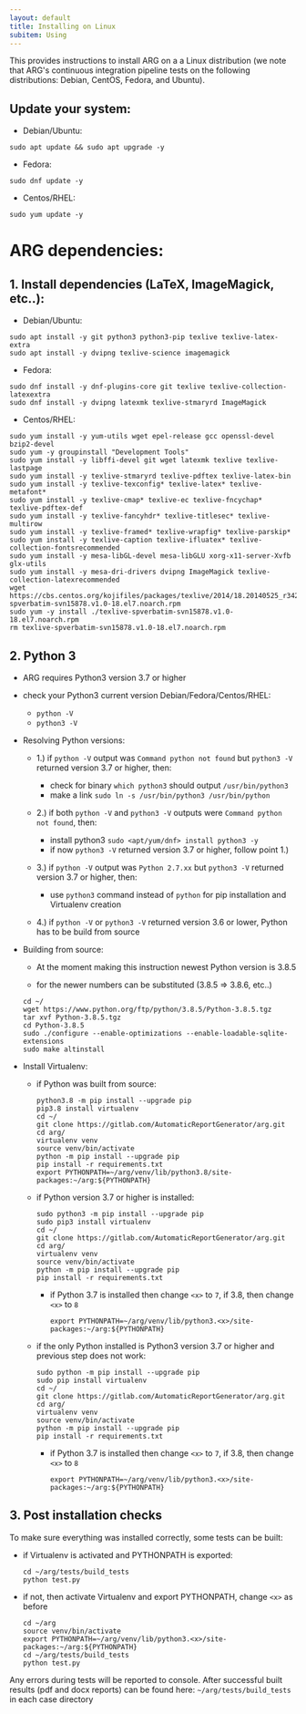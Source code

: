 ```yaml
---
layout: default
title: Installing on Linux
subitem: Using
---
```


This provides instructions to install ARG on a a Linux distribution (we note that ARG's continuous integration pipeline tests on the following distributions: Debian, CentOS, Fedora, and Ubuntu).

## Update your system:

-   Debian/Ubuntu:
```
sudo apt update && sudo apt upgrade -y
```
-   Fedora:  
```
sudo dnf update -y
```
-   Centos/RHEL:  
```
sudo yum update -y
```

# ARG dependencies:

## 1. Install dependencies (LaTeX, ImageMagick, etc..):

-   Debian/Ubuntu:
```
sudo apt install -y git python3 python3-pip texlive texlive-latex-extra 
sudo apt install -y dvipng texlive-science imagemagick
```
-   Fedora:  
```
sudo dnf install -y dnf-plugins-core git texlive texlive-collection-latexextra 
sudo dnf install -y dvipng latexmk texlive-stmaryrd ImageMagick
```
-   Centos/RHEL:  
```
sudo yum install -y yum-utils wget epel-release gcc openssl-devel bzip2-devel 
sudo yum -y groupinstall "Development Tools"
sudo yum install -y libffi-devel git wget latexmk texlive texlive-lastpage
sudo yum install -y texlive-stmaryrd texlive-pdftex texlive-latex-bin
sudo yum install -y texlive-texconfig* texlive-latex* texlive-metafont*
sudo yum install -y texlive-cmap* texlive-ec texlive-fncychap* texlive-pdftex-def
sudo yum install -y texlive-fancyhdr* texlive-titlesec* texlive-multirow
sudo yum install -y texlive-framed* texlive-wrapfig* texlive-parskip* 
sudo yum install -y texlive-caption texlive-ifluatex* texlive-collection-fontsrecommended  
sudo yum install -y mesa-libGL-devel mesa-libGLU xorg-x11-server-Xvfb glx-utils
sudo yum install -y mesa-dri-drivers dvipng ImageMagick texlive-collection-latexrecommended
wget https://cbs.centos.org/kojifiles/packages/texlive/2014/18.20140525_r34255.el7/noarch/texlive-spverbatim-svn15878.v1.0-18.el7.noarch.rpm
sudo yum -y install ./texlive-spverbatim-svn15878.v1.0-18.el7.noarch.rpm
rm texlive-spverbatim-svn15878.v1.0-18.el7.noarch.rpm
```

## 2. Python 3

- ARG requires Python3 version 3.7 or higher

- check your Python3 current version Debian/Fedora/Centos/RHEL:
  - `python -V`
  - `python3 -V`

- Resolving Python versions:

  - 1.) if `python -V` output was `Command python not found` but `python3 -V` returned version 3.7 or higher, then:
    - check for binary `which python3` should output `/usr/bin/python3`
    - make a link `sudo ln -s /usr/bin/python3 /usr/bin/python`
    
  - 2.) if both `python -V` and `python3 -V` outputs were `Command python not found`, then:
    - install python3 `sudo <apt/yum/dnf> install python3 -y`
    - if now `python3 -V` returned version 3.7 or higher, follow point 1.)

  - 3.) if `python -V` output was `Python 2.7.xx` but `python3 -V` returned version 3.7 or higher, then:
    - use `python3` command instead of `python` for pip installation and Virtualenv creation

  - 4.) if `python -V` or `python3 -V` returned version 3.6 or lower, Python has to be build from source

- Building from source:

  - At the moment making this instruction newest Python version is 3.8.5

  - for the newer numbers can be substituted (3.8.5 => 3.8.6, etc..)
  ```
  cd ~/
  wget https://www.python.org/ftp/python/3.8.5/Python-3.8.5.tgz
  tar xvf Python-3.8.5.tgz
  cd Python-3.8.5
  sudo ./configure --enable-optimizations --enable-loadable-sqlite-extensions
  sudo make altinstall
  ```

- Install Virtualenv:

  - if Python was built from source:
      ```
      python3.8 -m pip install --upgrade pip
      pip3.8 install virtualenv
      cd ~/
      git clone https://gitlab.com/AutomaticReportGenerator/arg.git
      cd arg/
      virtualenv venv
      source venv/bin/activate
      python -m pip install --upgrade pip
      pip install -r requirements.txt
      export PYTHONPATH=~/arg/venv/lib/python3.8/site-packages:~/arg:${PYTHONPATH}
      ```

  - if Python version 3.7 or higher is installed:
      ```
      sudo python3 -m pip install --upgrade pip
      sudo pip3 install virtualenv
      cd ~/
      git clone https://gitlab.com/AutomaticReportGenerator/arg.git
      cd arg/
      virtualenv venv
      source venv/bin/activate
      python -m pip install --upgrade pip
      pip install -r requirements.txt
      ```

    - if Python 3.7 is installed then change `<x>` to `7`, if 3.8, then change `<x>` to `8`
      ```
      export PYTHONPATH=~/arg/venv/lib/python3.<x>/site-packages:~/arg:${PYTHONPATH}
      ```

  - if the only Python installed is Python3 version 3.7 or higher and previous step does not work:
      ```
      sudo python -m pip install --upgrade pip
      sudo pip install virtualenv
      cd ~/
      git clone https://gitlab.com/AutomaticReportGenerator/arg.git
      cd arg/
      virtualenv venv
      source venv/bin/activate
      python -m pip install --upgrade pip
      pip install -r requirements.txt
      ```
    - if Python 3.7 is installed then change `<x>` to `7`, if 3.8, then change `<x>` to `8`
      ```
      export PYTHONPATH=~/arg/venv/lib/python3.<x>/site-packages:~/arg:${PYTHONPATH}
      ```

## 3. Post installation checks

To make sure everything was installed correctly, some tests can be built:
- if Virtualenv is activated and PYTHONPATH is exported:
    ```
    cd ~/arg/tests/build_tests
    python test.py
    ```

- if not, then activate Virtualenv and export PYTHONPATH, change `<x>` as before
    ```
    cd ~/arg
    source venv/bin/activate
    export PYTHONPATH=~/arg/venv/lib/python3.<x>/site-packages:~/arg:${PYTHONPATH}
    cd ~/arg/tests/build_tests
    python test.py
    ```
  
Any errors during tests will be reported to console.
After successful built results (pdf and docx reports) can be found here: `~/arg/tests/build_tests` in each case directory
